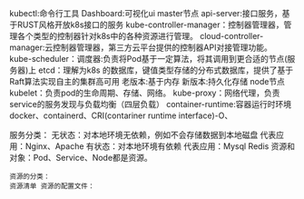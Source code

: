 kubectl:命令行工具
Dashboard:可视化ui
master节点
	api-server:接口服务，基于RUST风格开放k8s接口的服务
	kube-controller-manager：控制器管理器，管理各个类型的控制器针对k8s中的各种资源进行管理。
	cloud-controller-manager:云控制器管理器，第三方云平台提供的控制器API对接管理功能。
	kube-scheduler：调度器:负责将Pod基于一定算法，将其调用到更合适的节点(服务器)上
	etcd：理解为k8s 的数据库，键值类型存储的分布式数据库，提供了基于Raft算法实现自主的集群高可用 老版本:基于内存 新版本:持久化存储
node节点
	kubelet：负责pod的生命周期、存储、网络。
	kube-proxy：网络代理，负责service的服务发现与负载均衡（四层负载）
	container-runtime:容器运行时环境 docker、containerd、CRI(contariner runtime interface)-O、

服务分类：
	无状态：对本地环境无依赖，例如不会存储数据到本地磁盘
		代表应用：Nginx、Apache
	有状态：对本地环境有依赖
		代表应用：Mysql Redis
资源和对象：Pod、Service、Node都是资源。
	
	资源的分类：
	资源清单 资源的配置文件：

